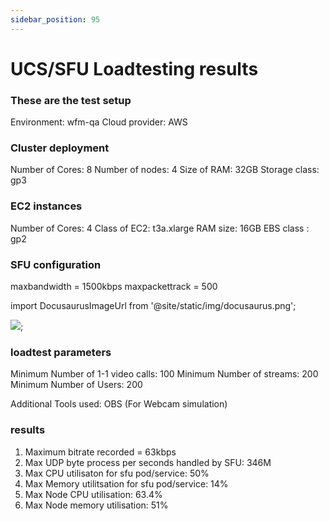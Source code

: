 ```yaml
---
sidebar_position: 95
---
```


# UCS/SFU Loadtesting results

### These are the test setup
Environment: wfm-qa
Cloud provider: AWS

### Cluster deployment
Number of Cores: 8
Number of nodes: 4
Size of RAM: 32GB
Storage class: gp3

### EC2 instances
Number of Cores: 4
Class of EC2: t3a.xlarge
RAM size: 16GB
EBS class : gp2



### SFU configuration
maxbandwidth = 1500kbps
maxpackettrack = 500

import DocusaurusImageUrl from '@site/static/img/docusaurus.png';

<img src={DocusaurusImageUrl} />;

### loadtest parameters
Minimum Number of 1-1 video calls: 100
Minimum Number of streams: 200
Minimum Number of Users: 200

Additional Tools used: OBS (For Webcam simulation)


### results



1) Maximum bitrate recorded = 63kbps
2) Max UDP byte process per seconds handled by SFU: 346M
3) Max CPU utilisaton for sfu pod/service: 50%
4) Max Memory utilitsation for sfu pod/service: 14%
5) Max Node CPU utilisation: 63.4%
6) Max Node memory utilisation: 51%

